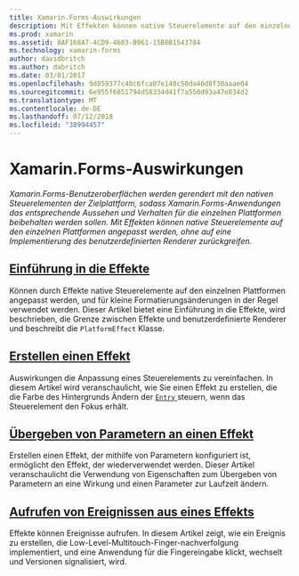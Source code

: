 ```yaml
---
title: Xamarin.Forms-Auswirkungen
description: Mit Effekten können native Steuerelemente auf den einzelnen Plattformen angepasst werden, ohne auf eine Implementierung des benutzerdefinierten Renderer zurückgreifen.
ms.prod: xamarin
ms.assetid: 8AF168A7-4CD9-4603-B961-15B8B1543784
ms.technology: xamarin-forms
author: davidbritch
ms.author: dabritch
ms.date: 03/01/2017
ms.openlocfilehash: 9d859377c40c6fca07e140c50da46d8f30aaae04
ms.sourcegitcommit: 6e955f6851794d58334d41f7a550d93a47e834d2
ms.translationtype: MT
ms.contentlocale: de-DE
ms.lasthandoff: 07/12/2018
ms.locfileid: "38994457"
---
```

# <a name="xamarinforms-effects"></a>Xamarin.Forms-Auswirkungen

_Xamarin.Forms-Benutzeroberflächen werden gerendert mit den nativen Steuerelementen der Zielplattform, sodass Xamarin.Forms-Anwendungen das entsprechende Aussehen und Verhalten für die einzelnen Plattformen beibehalten werden sollen. Mit Effekten können native Steuerelemente auf den einzelnen Plattformen angepasst werden, ohne auf eine Implementierung des benutzerdefinierten Renderer zurückgreifen._

## <a name="introduction-to-effectsintroductionmd"></a>[Einführung in die Effekte](introduction.md)

Können durch Effekte native Steuerelemente auf den einzelnen Plattformen angepasst werden, und für kleine Formatierungsänderungen in der Regel verwendet werden. Dieser Artikel bietet eine Einführung in die Effekte, wird beschrieben, die Grenze zwischen Effekte und benutzerdefinierte Renderer und beschreibt die `PlatformEffect` Klasse.

## <a name="creating-an-effectcreatingmd"></a>[Erstellen einen Effekt](creating.md)

Auswirkungen die Anpassung eines Steuerelements zu vereinfachen. In diesem Artikel wird veranschaulicht, wie Sie einen Effekt zu erstellen, die die Farbe des Hintergrunds Ändern der [ `Entry` ](xref:Xamarin.Forms.Entry) steuern, wenn das Steuerelement den Fokus erhält.

## <a name="passing-parameters-to-an-effectpassing-parametersindexmd"></a>[Übergeben von Parametern an einen Effekt](passing-parameters/index.md)

Erstellen einen Effekt, der mithilfe von Parametern konfiguriert ist, ermöglicht den Effekt, der wiederverwendet werden. Dieser Artikel veranschaulicht die Verwendung von Eigenschaften zum Übergeben von Parametern an eine Wirkung und einen Parameter zur Laufzeit ändern.

## <a name="invoking-events-from-an-effecttouch-trackingmd"></a>[Aufrufen von Ereignissen aus eines Effekts](touch-tracking.md)

Effekte können Ereignisse aufrufen. In diesem Artikel zeigt, wie ein Ereignis zu erstellen, die Low-Level-Multitouch-Finger-nachverfolgung implementiert, und eine Anwendung für die Fingereingabe klickt, wechselt und Versionen signalisiert, wird.
